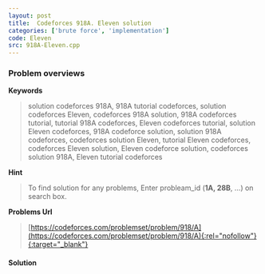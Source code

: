 ```yaml
---
layout: post
title:  Codeforces 918A. Eleven solution
categories: ['brute force', 'implementation']
code: Eleven
src: 918A-Eleven.cpp
---
```

### **Problem overviews**

**Keywords**
> solution codeforces 918A, 918A tutorial codeforces, solution codeforces Eleven, codeforces 918A solution, 918A codeforces tutorial, tutorial 918A codeforces, Eleven codeforces tutorial, solution Eleven codeforces, 918A codeforce solution, solution 918A codeforces, codeforces solution Eleven, tutorial Eleven codeforces, codeforces Eleven solution, Eleven codeforce solution, codeforces solution 918A, Eleven tutorial codeforces

**Hint**
> To find solution for any problems, Enter probleam_id (**1A, 28B**, ...) on search box. 

**Problems Url**
> [https://codeforces.com/problemset/problem/918/A](https://codeforces.com/problemset/problem/918/A){:rel="nofollow"}{:target="_blank"}

#### **Solution**



